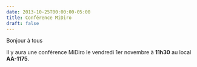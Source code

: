 ```yaml
---
date: 2013-10-25T00:00:00-05:00
title: Conférence MiDiro
draft: false
---
```


Bonjour à tous

Il y aura une conférence MiDiro le vendredi 1er novembre à **11h30** au local **AA-1175**.
